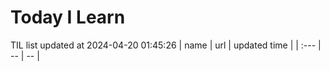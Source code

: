 # Today I Learn 
TIL list updated at 2024-04-20 01:45:26
| name | url | updated time |
| :--- | -- | -- |
